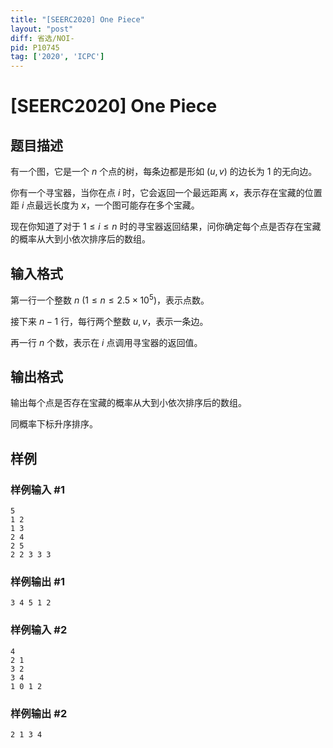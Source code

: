 ```yaml
---
title: "[SEERC2020] One Piece"
layout: "post"
diff: 省选/NOI-
pid: P10745
tag: ['2020', 'ICPC']
---
```

# [SEERC2020] One Piece
## 题目描述

有一个图，它是一个 $n$ 个点的树，每条边都是形如 $(u,v)$ 的边长为 $1$ 的无向边。

你有一个寻宝器，当你在点 $i$ 时，它会返回一个最远距离 $x$，表示存在宝藏的位置距 $i$ 点最远长度为 $x$，一个图可能存在多个宝藏。

现在你知道了对于 $1 \leq i \leq n$ 时的寻宝器返回结果，问你确定每个点是否存在宝藏的概率从大到小依次排序后的数组。
## 输入格式

第一行一个整数 $n\ (1 \leq n \leq 2.5 \times 10^5)$，表示点数。

接下来 $n-1$ 行，每行两个整数 $u,v$，表示一条边。

再一行 $n$ 个数，表示在 $i$ 点调用寻宝器的返回值。
## 输出格式

输出每个点是否存在宝藏的概率从大到小依次排序后的数组。

同概率下标升序排序。
## 样例

### 样例输入 #1
```
5
1 2
1 3
2 4
2 5
2 2 3 3 3
```
### 样例输出 #1
```
3 4 5 1 2
```
### 样例输入 #2
```
4
2 1
3 2
3 4
1 0 1 2
```
### 样例输出 #2
```
2 1 3 4
```
